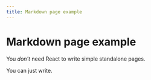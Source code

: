 ```yaml
---
title: Markdown page example
---
```


# Markdown page example

You *don't* need React to write simple standalone pages.

You can just write.